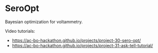 # SeroOpt
Bayesian optimization for voltammetry. 

Video tutorials: 
- https://ac-bo-hackathon.github.io/projects/project-30-sero-opt/
- https://ac-bo-hackathon.github.io/projects/project-31-ask-tell-tutorial/
